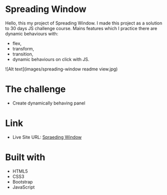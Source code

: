 # Spreading Window
Hello, this my project of Spreading Window. I made this project as a solution to 30 days JS challenge course. Mains features which I practice there are dynamic behaviours with:
  * flex,
  * transform,
  * transition,
  * dynamic behaviours on click with JS.

![Alt text](images/spreading-window readme view.jpg)


# The challenge

- Create dynamically behaving panel

# Link

- Live Site URL: <a class="d-inline-block mx-2" href="">Spraeding Window
  </a>

# Built with

* HTML5
* CSS3
* Bootstrap
* JavaScript

